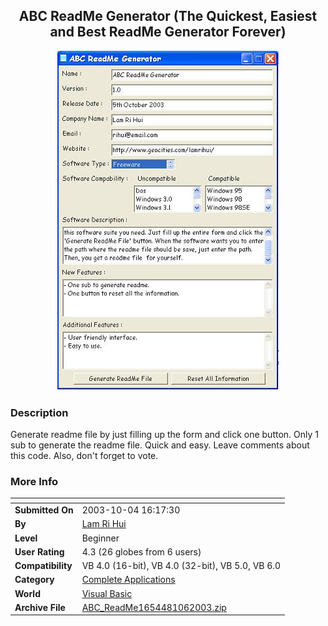 ﻿<div align="center">

## ABC ReadMe Generator \(The Quickest, Easiest and Best ReadMe Generator Forever\)

<img src="PIC200310610468360.JPG">
</div>

### Description

Generate readme file by just filling up the form and click one button. Only 1 sub to generate the readme file. Quick and easy. Leave comments about this code. Also, don't forget to vote.
 
### More Info
 


<span>             |<span>
---                |---
**Submitted On**   |2003-10-04 16:17:30
**By**             |[Lam Ri Hui](https://github.com/Planet-Source-Code/PSCIndex/blob/master/ByAuthor/lam-ri-hui.md)
**Level**          |Beginner
**User Rating**    |4.3 (26 globes from 6 users)
**Compatibility**  |VB 4\.0 \(16\-bit\), VB 4\.0 \(32\-bit\), VB 5\.0, VB 6\.0
**Category**       |[Complete Applications](https://github.com/Planet-Source-Code/PSCIndex/blob/master/ByCategory/complete-applications__1-27.md)
**World**          |[Visual Basic](https://github.com/Planet-Source-Code/PSCIndex/blob/master/ByWorld/visual-basic.md)
**Archive File**   |[ABC\_ReadMe1654481062003\.zip](https://github.com/Planet-Source-Code/lam-ri-hui-abc-readme-generator-the-quickest-easiest-and-best-readme-generator-forever__1-49038/archive/master.zip)









